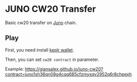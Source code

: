 # JUNO CW20 Transfer

Basic cw20 transfer on [Juno](https://junochain.com/) chain.

## Play

First, you need install [keplr wallet](https://chrome.google.com/webstore/detail/keplr/dmkamcknogkgcdfhhbddcghachkejeap).

Then, you can set `cw20 contract` in parameter.

Example: https://giansalex.github.io/juno-cw20?contract=juno1sh36qn08g4cqg685cfzmyxqv2952q6r8chpexh